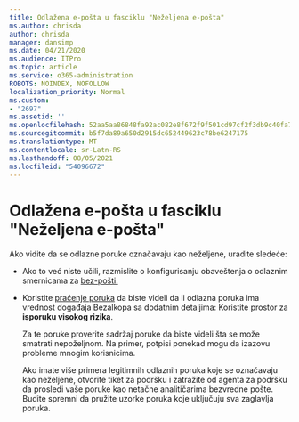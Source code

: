 ```yaml
---
title: Odlažena e-pošta u fasciklu "Neželjena e-pošta"
ms.author: chrisda
author: chrisda
manager: dansimp
ms.date: 04/21/2020
ms.audience: ITPro
ms.topic: article
ms.service: o365-administration
ROBOTS: NOINDEX, NOFOLLOW
localization_priority: Normal
ms.custom:
- "2697"
ms.assetid: ''
ms.openlocfilehash: 52aa5aa86848fa92ac082e8f672f9f501cd97cf2f3db9c40fa745aa8ebccfbb1
ms.sourcegitcommit: b5f7da89a650d2915dc652449623c78be6247175
ms.translationtype: MT
ms.contentlocale: sr-Latn-RS
ms.lasthandoff: 08/05/2021
ms.locfileid: "54096672"
---
```

# <a name="outbound-email-to-junk-email-folder"></a>Odlažena e-pošta u fasciklu "Neželjena e-pošta"

Ako vidite da se odlazne poruke označavaju kao neželjene, uradite sledeće:

- Ako to već niste učili, razmislite o konfigurisanju obaveštenja o odlaznim smernicama za [bez-pošti.](https://docs.microsoft.com/microsoft-365/security/office-365-security/configure-the-outbound-spam-policy)

- Koristite [praćenje poruka](https://docs.microsoft.com/microsoft-365/security/office-365-security/message-trace-scc) da biste videli  da li odlazna poruka ima vrednost događaja Bezalkopa sa dodatnim detaljima: Koristite prostor za **isporuku visokog rizika**.

  Za te poruke proverite sadržaj poruke da biste videli šta se može smatrati nepoželjnom. Na primer, potpisi ponekad mogu da izazovu probleme mnogim korisnicima.

  Ako imate više primera legitimnih odlaznih poruka koje se označavaju kao neželjene, otvorite tiket za podršku i zatražite od agenta za podršku da prosledi vaše poruke kao netačne analitičarima bezvredne pošte. Budite spremni da pružite uzorke poruka koje uključuju sva zaglavlja poruka.

